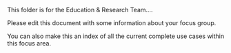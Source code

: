 This folder is for the Education & Research Team....

Please edit this document with some information about your focus group.

You can also make this an index of all the current complete use cases within this focus area. 

